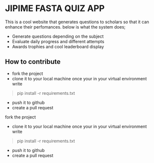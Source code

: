 # JIPIME FASTA QUIZ APP

This is a cool website that generates questions to scholars so that it can enhance their perfomances. below is what the system does;

* Generate questions depending on the subject
* Evaluate daily progress and different attempts
* Awards trophies and cool leaderboard display

## How to contribute

* fork the project 
* clone it to your local machine
 once your in your virtual environment write 
> pip install -r requirements.txt
* push it to github
* create a pull request


fork the project 
* clone it to your local machine
 once your in your virtual environment write 
> pip install -r requirements.txt
* push it to github
* create a pull request

